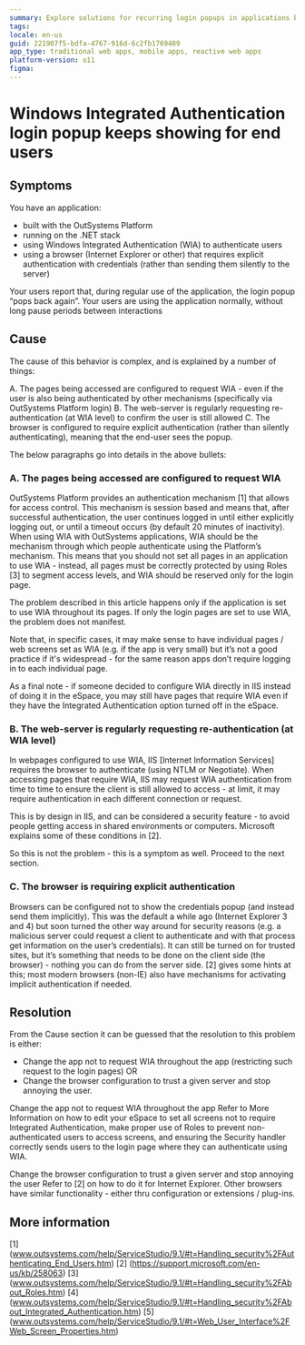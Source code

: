 ```yaml
---
summary: Explore solutions for recurring login popups in applications built with OutSystems 11 (O11) using Windows Integrated Authentication on the .NET stack.
tags:
locale: en-us
guid: 221907f5-bdfa-4767-916d-6c2fb1769489
app_type: traditional web apps, mobile apps, reactive web apps
platform-version: o11
figma:
---
```


# Windows Integrated Authentication login popup keeps showing for end users

## Symptoms  
You have an application:
- built with the OutSystems Platform
- running on the .NET stack
- using Windows Integrated Authentication (WIA) to authenticate users
- using a browser (Internet Explorer or other) that requires explicit authentication with credentials (rather than sending them silently to the server)

Your users report that, during regular use of the application, the login popup “pops back again”. Your users are using the application normally, without long pause periods between interactions

## Cause 
The cause of this behavior is complex, and is explained by a number of things:

A. The pages being accessed are configured to request WIA - even if the user is also being authenticated by other mechanisms (specifically via OutSystems Platform login)
B. The web-server is regularly requesting re-authentication (at WIA level) to confirm the user is still allowed
C. The browser is configured to require explicit authentication (rather than silently authenticating), meaning that the end-user sees the popup.

The below paragraphs go into details in the above bullets:

### A. The pages being accessed are configured to request WIA 
OutSystems Platform provides an authentication mechanism [1] that allows for access control. This mechanism is session based and means that, after successful authentication, the user continues logged in until either explicitly logging out, or until a timeout occurs (by default 20 minutes of inactivity).
When using WIA with OutSystems applications, WIA should be the mechanism through which people authenticate using the Platform’s mechanism. This means that you should not set all pages in an application to use WIA - instead, all pages must be correctly protected by using Roles [3] to segment access levels, and WIA should be reserved only for the login page.

The problem described in this article happens only if the application is set to use WIA throughout its pages. If only the login pages are set to use WIA, the problem does not manifest.

Note that, in specific cases, it may make sense to have individual pages / web screens set as WIA (e.g. if the app is very small) but it’s not a good practice if it's widespread - for the same reason apps don’t require logging in to each individual page.

As a final note - if someone decided to configure WIA directly in IIS instead of doing it in the eSpace, you may still have pages that require WIA even if they have the Integrated Authentication option turned off in the eSpace.

### B. The web-server is regularly requesting re-authentication (at WIA level) 
In webpages configured to use WIA, IIS [Internet Information Services] requires the browser to authenticate (using NTLM or Negotiate). When accessing pages that require WIA, IIS may request WIA authentication from time to time to ensure the client is still allowed to access - at limit, it may require authentication in each different connection or request.

This is by design in IIS, and can be considered a security feature - to avoid people getting access in shared environments or computers.
Microsoft explains some of these conditions in [2].

So this is not the problem - this is a symptom as well. Proceed to the next section.

### C. The browser is requiring explicit authentication 
Browsers can be configured not to show the credentials popup (and instead send them implicitly). This was the default a while ago (Internet Explorer 3 and 4) but soon turned the other way around for security reasons (e.g. a malicious server could request a client to authenticate and with that process get information on the user’s credentials). It can still be turned on for trusted sites, but it’s something that needs to be done on the client side (the browser) - nothing you can do from the server side. [2] gives some hints at this; most modern browsers (non-IE) also have mechanisms for activating implicit authentication if needed.

## Resolution 
From the Cause section it can be guessed that the resolution to this problem is either:
- Change the app not to request WIA throughout the app (restricting such request to the login pages)
OR
- Change the browser configuration to trust a given server and stop annoying the user.

Change the app not to request WIA throughout the app 
Refer to More Information on how to edit your eSpace to set all screens not to require Integrated Authentication, make proper use of Roles to prevent non-authenticated users to access screens, and ensuring the Security handler correctly sends users to the login page where they can authenticate using WIA.

Change the browser configuration to trust a given server and stop annoying the user 
Refer to [2] on how to do it for Internet Explorer. Other browsers have similar functionality - either thru configuration or extensions / plug-ins.

## More information 
[1] (www.outsystems.com/help/ServiceStudio/9.1/#t=Handling_security%2FAuthenticating_End_Users.htm)
[2] (https://support.microsoft.com/en-us/kb/258063)
[3] (www.outsystems.com/help/ServiceStudio/9.1/#t=Handling_security%2FAbout_Roles.htm)
[4] (www.outsystems.com/help/ServiceStudio/9.1/#t=Handling_security%2FAbout_Integrated_Authentication.htm)
[5] (www.outsystems.com/help/ServiceStudio/9.1/#t=Web_User_Interface%2FWeb_Screen_Properties.htm)
